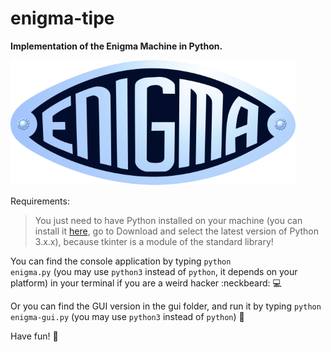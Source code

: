 # enigma-tipe

<b>Implementation of the Enigma Machine in Python.</b>

![alt tag](https://github.com/omnitrogen/enigma/blob/master/enigma_logo_1.png)

Requirements:

>You just need to have Python installed on your machine (you can install it [here](https://www.python.org/), go to Download and select the latest version of Python 3.x.x), because tkinter is a module of the standard library!

You can find the console application by typing <code>python enigma.py</code> (you may use <code>python3</code> instead of <code>python</code>, it depends on your platform) in your terminal if you are a weird hacker :neckbeard: :computer:

Or you can find the GUI version in the gui folder, and run it by typing <code>python enigma-gui.py</code> (you may use <code>python3</code> instead of <code>python</code>) :tada:

Have fun! :panda_face:
